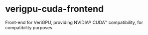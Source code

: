 # verigpu-cuda-frontend
Front-end for VeriGPU, providing NVIDIA® CUDA™ compatibility, for compatibility purposes
